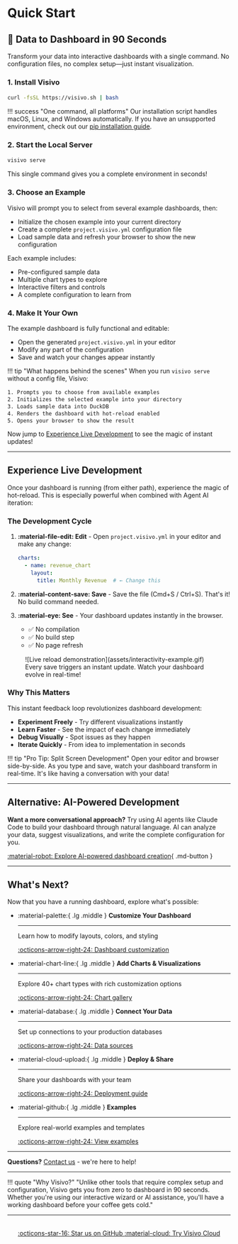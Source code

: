 # Quick Start

## 🚀 Data to Dashboard in 90 Seconds

Transform your data into interactive dashboards with a single command. No configuration files, no complex setup—just instant visualization.

### 1. Install Visivo

```bash
curl -fsSL https://visivo.sh | bash
```

!!! success "One command, all platforms"
    Our installation script handles macOS, Linux, and Windows automatically. If you have an unsupported environment, check out our [pip installation guide](installation.md#python-package-pip).

### 2. Start the Local Server

```bash
visivo serve
```

This single command gives you a complete environment in seconds!

### 3. Choose an Example

Visivo will prompt you to select from several example dashboards, then:

- Initialize the chosen example into your current directory
- Create a complete `project.visivo.yml` configuration file
- Load sample data and refresh your browser to show the new configuration

Each example includes:
- Pre-configured sample data
- Multiple chart types to explore
- Interactive filters and controls
- A complete configuration to learn from

### 4. Make It Your Own

The example dashboard is fully functional and editable:
- Open the generated `project.visivo.yml` in your editor
- Modify any part of the configuration
- Save and watch your changes appear instantly

!!! tip "What happens behind the scenes"
    When you run `visivo serve` without a config file, Visivo:
    
    1. Prompts you to choose from available examples
    2. Initializes the selected example into your directory
    3. Loads sample data into DuckDB
    4. Renders the dashboard with hot-reload enabled
    5. Opens your browser to show the result

Now jump to [Experience Live Development](#experience-live-development) to see the magic of instant updates!


---

## Experience Live Development

Once your dashboard is running (from either path), experience the magic of hot-reload. This is especially powerful when combined with Agent AI iteration:

### The Development Cycle

1. **:material-file-edit: Edit** - Open `project.visivo.yml` in your editor and make any change:
   
   ```yaml
   charts:
     - name: revenue_chart
       layout:
         title: Monthly Revenue  # ← Change this
   ```

2. **:material-content-save: Save** - Save the file (Cmd+S / Ctrl+S). That's it! No build command needed.

3. **:material-eye: See** - Your dashboard updates instantly in the browser.
   - ✅ No compilation
   - ✅ No build step  
   - ✅ No page refresh

<figure markdown>
  ![Live reload demonstration](assets/interactivity-example.gif)
  <figcaption>Every save triggers an instant update. Watch your dashboard evolve in real-time!</figcaption>
</figure>

### Why This Matters

This instant feedback loop revolutionizes dashboard development:

- **Experiment Freely** - Try different visualizations instantly
- **Learn Faster** - See the impact of each change immediately  
- **Debug Visually** - Spot issues as they happen
- **Iterate Quickly** - From idea to implementation in seconds

!!! tip "Pro Tip: Split Screen Development"
    Open your editor and browser side-by-side. As you type and save, watch your dashboard transform in real-time. It's like having a conversation with your data!

---

## Alternative: AI-Powered Development

**Want a more conversational approach?** Try using AI agents like Claude Code to build your dashboard through natural language. AI can analyze your data, suggest visualizations, and write the complete configuration for you.

[:material-robot: Explore AI-powered dashboard creation](ai-usage.md){ .md-button }

---

## What's Next?

Now that you have a running dashboard, explore what's possible:

<div class="grid cards" markdown>

-   :material-palette:{ .lg .middle } **Customize Your Dashboard**

    ---

    Learn how to modify layouts, colors, and styling
    
    [:octicons-arrow-right-24: Dashboard customization](reference/configuration/Dashboards/Dashboard/index.md)

-   :material-chart-line:{ .lg .middle } **Add Charts & Visualizations**

    ---

    Explore 40+ chart types with rich customization options
    
    [:octicons-arrow-right-24: Chart gallery](reference/configuration/Chart/index.md)

-   :material-database:{ .lg .middle } **Connect Your Data**

    ---

    Set up connections to your production databases
    
    [:octicons-arrow-right-24: Data sources](topics/sources.md)

-   :material-cloud-upload:{ .lg .middle } **Deploy & Share**

    ---

    Share your dashboards with your team
    
    [:octicons-arrow-right-24: Deployment guide](topics/deployments.md)

-   :material-github:{ .lg .middle } **Examples**

    ---

    Explore real-world examples and templates
    
    [:octicons-arrow-right-24: View examples](https://visivo.io/examples)

</div>

---

**Questions?** [Contact us](mailto:jared@visivo.io) - we're here to help!

---

!!! quote "Why Visivo?"
    "Unlike other tools that require complex setup and configuration, Visivo gets you from zero to dashboard in 90 seconds. Whether you're using our interactive wizard or AI assistance, you'll have a working dashboard before your coffee gets cold."

---

<div style="text-align: center; margin-top: 2rem;">
  <a href="https://github.com/visivo/visivo" class="md-button md-button--primary">
    :octicons-star-16: Star us on GitHub
  </a>
  <a href="https://app.visivo.io" class="md-button">
    :material-cloud: Try Visivo Cloud
  </a>
</div>